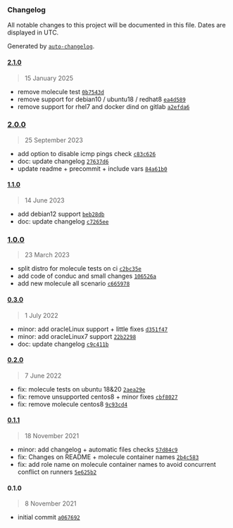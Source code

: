 ### Changelog

All notable changes to this project will be documented in this file. Dates are displayed in UTC.

Generated by [`auto-changelog`](https://github.com/CookPete/auto-changelog).

#### [2.1.0](https://github.com/lotusnoir/ansible-apps_ufw/compare/2.0.0...2.1.0)

> 15 January 2025

- remove molecule test [`0b7543d`](https://github.com/lotusnoir/ansible-apps_ufw/commit/0b7543d0df1717d6795c47ee14270355dcfd68a5)
- remove support for debian10 / ubuntu18 / redhat8 [`ea4d589`](https://github.com/lotusnoir/ansible-apps_ufw/commit/ea4d589be0b490a5ee7547c6e20a83ce4f91edb2)
- remove support for rhel7 and docker dind on gitlab [`a2efda6`](https://github.com/lotusnoir/ansible-apps_ufw/commit/a2efda6abfc71e221e9987109cfd16e1b3841092)

### [2.0.0](https://github.com/lotusnoir/ansible-apps_ufw/compare/1.1.0...2.0.0)

> 25 September 2023

- add option to disable icmp pings check [`c83c626`](https://github.com/lotusnoir/ansible-apps_ufw/commit/c83c62692487a3e6b4292e65171c718b76afd0c4)
- doc: update changelog [`27637d6`](https://github.com/lotusnoir/ansible-apps_ufw/commit/27637d6886d3120bc0a9e651c79c9775ebe19d87)
- update readme + precommit + include vars [`84a61b0`](https://github.com/lotusnoir/ansible-apps_ufw/commit/84a61b077de32575f331f1c99862406443182ec2)

#### [1.1.0](https://github.com/lotusnoir/ansible-apps_ufw/compare/1.0.0...1.1.0)

> 14 June 2023

- add debian12 support [`beb28db`](https://github.com/lotusnoir/ansible-apps_ufw/commit/beb28db2928d326d19df8815fc427bf59c128715)
- doc: update changelog [`c7265ee`](https://github.com/lotusnoir/ansible-apps_ufw/commit/c7265eef397383298d4717e6a34c927f77c3ee68)

### [1.0.0](https://github.com/lotusnoir/ansible-apps_ufw/compare/0.3.0...1.0.0)

> 23 March 2023

- split distro for molecule tests on ci [`c2bc35e`](https://github.com/lotusnoir/ansible-apps_ufw/commit/c2bc35e1089ba72f0596eda33f9fd43c5b647a4a)
- add code of conduc and small changes [`106526a`](https://github.com/lotusnoir/ansible-apps_ufw/commit/106526a2bdbf1860b6d6b0d00c31afc18bbab918)
- add new molecule all scenario [`c665978`](https://github.com/lotusnoir/ansible-apps_ufw/commit/c665978f2af2509401ed082fbeda6f21235170a0)

#### [0.3.0](https://github.com/lotusnoir/ansible-apps_ufw/compare/0.2.0...0.3.0)

> 1 July 2022

- minor: add oracleLinux support + little fixes [`d351f47`](https://github.com/lotusnoir/ansible-apps_ufw/commit/d351f47a93c62f6689bb09ffe4b839d0e3232274)
- minor: add oracleLinux7 support [`22b2298`](https://github.com/lotusnoir/ansible-apps_ufw/commit/22b22987d88ca02feb1ee2270394524dba13d3a8)
- doc: update changelog [`c9c411b`](https://github.com/lotusnoir/ansible-apps_ufw/commit/c9c411bb0542b72e2217610e9a9f146e8d1ebcef)

#### [0.2.0](https://github.com/lotusnoir/ansible-apps_ufw/compare/0.1.1...0.2.0)

> 7 June 2022

- fix: molecule tests on ubuntu 18&20 [`2aea29e`](https://github.com/lotusnoir/ansible-apps_ufw/commit/2aea29ef009852b5cad2bf9e7cb1a82d64ab632f)
- fix: remove unsupported centos8 + minor fixes [`cbf8027`](https://github.com/lotusnoir/ansible-apps_ufw/commit/cbf802798e701043961b96ab38e231c2a843333d)
- fix: remove molecule centos8 [`9c93cd4`](https://github.com/lotusnoir/ansible-apps_ufw/commit/9c93cd426707082ce102aa3a0de9ce5ffe1c7014)

#### [0.1.1](https://github.com/lotusnoir/ansible-apps_ufw/compare/0.1.0...0.1.1)

> 18 November 2021

- minor: add changelog + automatic files checks [`57d84c9`](https://github.com/lotusnoir/ansible-apps_ufw/commit/57d84c9bed8ab96d678303b16fa2eeac585c439b)
- fix: Changes on README + molecule container names [`2b4c583`](https://github.com/lotusnoir/ansible-apps_ufw/commit/2b4c5830c0a14f43b738c88ee4391b9ebc271da3)
- fix: add role name on molecule container names to avoid concurrent conflict on runners [`5e625b2`](https://github.com/lotusnoir/ansible-apps_ufw/commit/5e625b2a9943b5d18de08ae62a73e433867d62b1)

#### 0.1.0

> 8 November 2021

- initial commit [`a067692`](https://github.com/lotusnoir/ansible-apps_ufw/commit/a0676929a650dd37483293db6c96c54acfef294e)

